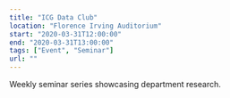 ```yaml
---
title: "ICG Data Club"
location: "Florence Irving Auditorium"
start: "2020-03-31T12:00:00"
end: "2020-03-31T13:00:00"
tags: ["Event", "Seminar"]
url: ""
---
```


Weekly seminar series showcasing department research.

<!-- endexcerpt -->
